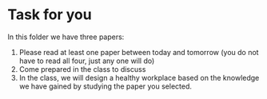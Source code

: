 # Task for you
In this folder we have three papers:

1. Please read at least one paper between today and tomorrow (you do not have to read all four, just any one will do)
2. Come prepared in the class to discuss
3. In the class, we will design a healthy workplace based on the knowledge we have gained by studying the paper you selected.
